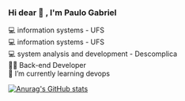 ### Hi dear 👋 , I'm Paulo Gabriel
💻 information systems - UFS <br>
💻 information systems - UFS <br>
💻 system analysis and development - Descomplica <br>
👨‍💻 Back-end Developer <br>
🌱 I’m currently learning devops<br>

  [![Anurag's GitHub stats](https://github-readme-stats.vercel.app/api?username=pgabrielgmdeveloper)](https://github.com/anuraghazra/github-readme-stats)


<!--
**pgabrieldeveloper/pgabrieldeveloper** is a ✨ _special_ ✨ repository because its `README.md` (this file) appears on your GitHub profile.

Here are some ideas to get you started:

- 🔭 I’m currently working on ...
- 🌱 I’m currently learning ...
- 👯 I’m looking to collaborate on ...
- 🤔 I’m looking for help with ...
- 💬 Ask me about ...
- 📫 How to reach me: ...
- 😄 Pronouns: ...
- ⚡ Fun fact: ...
-->
